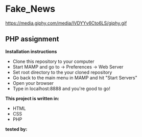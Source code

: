 # Fake_News


https://media.giphy.com/media/IVDYYv6Cto6LS/giphy.gif

PHP assignment
--------------

**Installation instructions**

- Clone this repository to your computer
- Start MAMP and go to -> Preferences -> Web Server
- Set root directory to the your cloned repository
- Go back to the main menu in MAMP and hit "Start Servers"
- Open your browser
- Type in localhost:8888 and you're good to go!


**This project is written in:**
- HTML
- CSS
- PHP

**tested by:**

